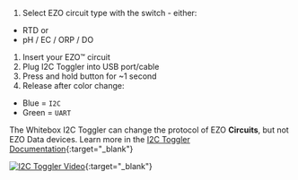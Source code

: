 
1. Select EZO circuit type with the switch - either:
 * RTD or
 * pH / EC / ORP / DO
1. Insert your EZO™ circuit
1. Plug I2C Toggler into USB port/cable
1. Press and hold button for ~1 second
1. Release after color change:
 * Blue =  `I2C`
 * Green = `UART`

 The Whitebox I2C Toggler can change the protocol of EZO **Circuits**, but not EZO Data devices. Learn more in the [I2C Toggler Documentation](https://www.whiteboxes.ch/docs/i2c-toggler/#/){:target="_blank"}


[![I2C Toggler Video](https://img.youtube.com/vi/W-arD9e24OI/0.jpg)](https://www.youtube.com/watch?v=W-arD9e24OI){:target="_blank"}
